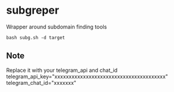 # subgreper
Wrapper around subdomain finding tools

```
bash subg.sh -d target
```
## Note
Replace it with your telegram_api and chat_id
telegram_api_key="xxxxxxxxxxxxxxxxxxxxxxxxxxxxxxxxxxxxxxx"
telegram_chat_id="xxxxxxx"

